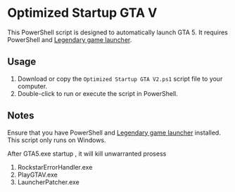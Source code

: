 # Optimized Startup GTA V

This PowerShell script is designed to automatically launch GTA 5. It requires PowerShell and [Legendary game launcher](https://github.com/derrod/legendary).

## Usage

1. Download or copy the `Optimized Startup GTA V2.ps1` script file to your computer.
2. Double-click to run or execute the script in PowerShell.

## Notes
Ensure that you have PowerShell and [Legendary game launcher](https://github.com/derrod/legendary) installed.  
This script only runs on Windows.

After GTA5.exe startup , it will kill unwarranted prosess  
1. RockstarErrorHandler.exe
2. PlayGTAV.exe
3. LauncherPatcher.exe
